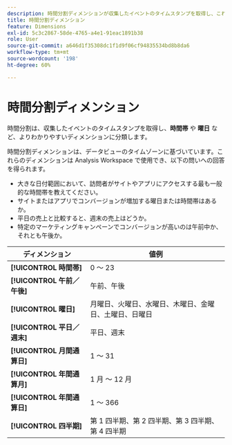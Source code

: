 ```yaml
---
description: 時間分割ディメンションが収集したイベントのタイムスタンプを取得し、これらのイベントをより意味のあるディメンション（時間帯や曜日など）に分類する方法について説明します。
title: 時間分割ディメンション
feature: Dimensions
exl-id: 5c3c2867-58de-4765-a4e1-91eac1891b38
role: User
source-git-commit: a646d1f35308dc1f1d9f06cf94835534bd8b8da6
workflow-type: tm+mt
source-wordcount: '198'
ht-degree: 60%

---
```


# 時間分割ディメンション

時間分割は、収集したイベントのタイムスタンプを取得し、**時間帯** や **曜日** など、よりわかりやすいディメンションに分類します。

時間分割ディメンションは、データビューのタイムゾーンに基づいています。これらのディメンションは Analysis Workspace で使用でき、以下の問いへの回答を得られます。

* 大きな日付範囲において、訪問者がサイトやアプリにアクセスする最も一般的な時間帯を教えてください。
* サイトまたはアプリでコンバージョンが増加する曜日または時間帯はあるか。
* 平日の売上と比較すると、週末の売上はどうか。
* 特定のマーケティングキャンペーンでコンバージョンが高いのは午前中か、それとも午後か。

| ディメンション | 値例 |
|--- |--- |
| **[!UICONTROL 時間帯]** | 0 ～ 23 |
| **[!UICONTROL 午前／午後]** | 午前、午後 |
| **[!UICONTROL 曜日]** | 月曜日、火曜日、水曜日、木曜日、金曜日、土曜日、日曜日 |
| **[!UICONTROL 平日／週末]** | 平日、週末 |
| **[!UICONTROL 月間通算日]** | 1 ～ 31 |
| **[!UICONTROL 年間通算月]** | 1 月 ～ 12 月 |
| **[!UICONTROL 年間通算日]** | 1 ～ 366 |
| **[!UICONTROL 四半期]** | 第 1 四半期、第 2 四半期、第 3 四半期、第 4 四半期 |
